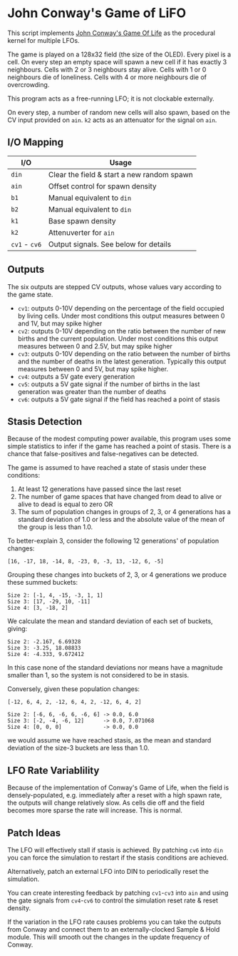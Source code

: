 # John Conway's Game of LiFO

This script implements [John Conway's Game Of Life](https://en.wikipedia.org/wiki/Conway%27s_Game_of_Life) as the
procedural kernel for multiple LFOs.

The game is played on a 128x32 field (the size of the OLED). Every pixel is a cell. On every step an empty space will
spawn a new cell if it has exactly 3 neighbours. Cells with 2 or 3 neighbours stay alive. Cells with 1 or 0 neighbours
die of loneliness. Cells with 4 or more neighbours die of overcrowding.

This program acts as a free-running LFO; it is not clockable externally.

On every step, a number of random new cells will also spawn, based on the CV input provided on `ain`. `k2` acts
as an attenuator for the signal on `ain`.

## I/O Mapping

| I/O           | Usage
|---------------|-------------------------------------------------------------------|
| `din`         | Clear the field & start a new random spawn                        |
| `ain`         | Offset control for spawn density                                  |
| `b1`          | Manual equivalent to `din`                                        |
| `b2`          | Manual equivalent to `din`                                        |
| `k1`          | Base spawn density                                                |
| `k2`          | Attenuverter for `ain`                                            |
| `cv1` - `cv6` | Output signals. See below for details                             |

## Outputs

The six outputs are stepped CV outputs, whose values vary according to the game state.

- `cv1`: outputs 0-10V depending on the percentage of the field occupied by living cells. Under most conditions this
         output measures between 0 and 1V, but may spike higher
- `cv2`: outputs 0-10V depending on the ratio between the number of new births and the current population. Under
         most conditions this output measures between 0 and 2.5V, but may spike higher
- `cv3`: outputs 0-10V depending on the ratio between the number of births and the number of deaths in the
         latest generation. Typically this output measures between 0 and 5V, but may spike higher.
- `cv4`: outputs a 5V gate every generation
- `cv5`: outputs a 5V gate signal if the number of births in the last generation was greater than the number
         of deaths
- `cv6`: outputs a 5V gate signal if the field has reached a point of stasis

## Stasis Detection

Because of the modest computing power available, this program uses some simple statistics to infer if the game has
reached a point of stasis. There is a chance that false-positives and false-negatives can be detected.

The game is assumed to have reached a state of stasis under these conditions:
1. At least 12 generations have passed since the last reset
2. The number of game spaces that have changed from dead to alive or alive to dead is equal to zero OR
3. The sum of population changes in groups of 2, 3, or 4 generations has a standard deviation of 1.0 or less
   and the absolute value of the mean of the group is less than 1.0.

To better-explain 3, consider the following 12 generations' of population changes:
```
[16, -17, 18, -14, 8, -23, 0, -3, 13, -12, 6, -5]
```

Grouping these changes into buckets of 2, 3, or 4 generations we produce these summed buckets:

```
Size 2: [-1, 4, -15, -3, 1, 1]
Size 3: [17, -29, 10, -11]
Size 4: [3, -18, 2]
```

We calculate the mean and standard deviation of each set of buckets, giving:
```
Size 2: -2.167, 6.69328
Size 3: -3.25, 18.08833
Size 4: -4.333, 9.672412
```

In this case none of the standard deviations nor means have a magnitude smaller than 1, so the system is not
considered to be in stasis.

Conversely, given these population changes:
```
[-12, 6, 4, 2, -12, 6, 4, 2, -12, 6, 4, 2]

Size 2: [-6, 6, -6, 6, -6, 6] -> 0.0, 6.0
Size 3: [-2, -4, -6, 12]      -> 0.0, 7.071068
Size 4: [0, 0, 0]             -> 0.0, 0.0
```
we would assume we have reached stasis, as the mean and standard deviation of the size-3 buckets are less than 1.0.

## LFO Rate Variablility

Because of the implementation of Conway's Game of Life, when the field is densely-populated, e.g. immediately after a
reset with a high spawn rate, the outputs will change relatively slow.  As cells die off and the field becomes more
sparse the rate will increase.  This is normal.

## Patch Ideas

The LFO will effectively stall if stasis is achieved.  By patching `cv6` into `din` you can force the simulation to
restart if the stasis conditions are achieved.

Alternatively, patch an external LFO into DIN to periodically reset the simulation.

You can create interesting feedback by patching `cv1`-`cv3` into `ain` and using the gate signals from `cv4`-`cv6`
to control the simulation reset rate & reset density.

If the variation in the LFO rate causes problems you can take the outputs from Conway and connect them to an
externally-clocked Sample & Hold module. This will smooth out the changes in the update frequency of Conway.
